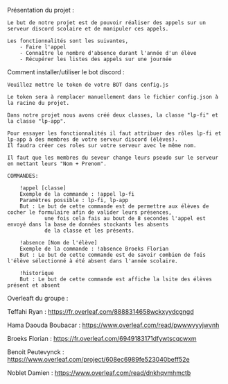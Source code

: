 Présentation du projet :

    Le but de notre projet est de pouvoir réaliser des appels sur un serveur discord scolaire et de manipuler ces appels.

    Les fonctionnalités sont les suivantes,
        - Faire l'appel
        - Connaître le nombre d'absence durant l'année d'un élève
        - Récupérer les listes des appels sur une journée


Comment installer/utiliser le bot discord :

    Veuillez mettre le token de votre BOT dans config.js

    Le token sera à remplacer manuellement dans le fichier config.json à la racine du projet.

    Dans notre projet nous avons créé deux classes, la classe "lp-fi" et la classe "lp-app".

    Pour essayer les fonctionnalités il faut attribuer des rôles lp-fi et lp-app à des membres de votre serveur discord (élèves).
    Il faudra créer ces roles sur votre serveur avec le même nom.

    Il faut que les membres du seveur change leurs pseudo sur le serveur en mettant leurs "Nom + Prenom".

    COMMANDES:

        !appel [classe]
        Exemple de la commande : !appel lp-fi
        Paramètres possible : lp-fi, lp-app
        But : Le but de cette commande est de permettre aux élèves de cocher le formulaire afin de valider leurs présences,
                une fois cela fais au bout de 8 secondes l'appel est envoyé dans la base de données stockants les absents
                de la classe et les présents.

        !absence [Nom de l'élève]
        Exemple de la commande : !absence Broeks Florian
        But : Le but de cette commande est de savoir combien de fois l'élève sélectionné à été absent dans l'année scolaire.

        !historique
        But : Le but de cette commande est affiche la lsite des élèves présent et absent 

Overleaft du groupe :

Teffahi Ryan : https://fr.overleaf.com/8888314658wckxyydcgngd

Hama Daouda Boubacar : https://www.overleaf.com/read/pwwwyyyjwvnh

Broeks Florian : https://fr.overleaf.com/6949183171dfywtscqcwxm

Benoit Peutevynck : https://www.overleaf.com/project/608ec6989fe523040beff52e

Noblet Damien : https://www.overleaf.com/read/dnkhqvmhmctb